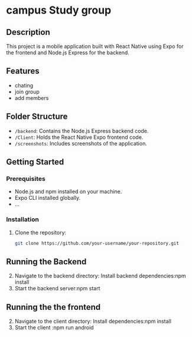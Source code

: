# campus Study group

## Description
This project is a mobile application built with React Native using Expo for the frontend and Node.js Express for the backend. 
## Features
- chating
- join group
- add members

## Folder Structure
- `/backend`: Contains the Node.js Express backend code.
- `/Client`: Holds the React Native Expo frontend code.
- `/screenshots`: Includes screenshots of the application.

## Getting Started
### Prerequisites
- Node.js and npm installed on your machine.
- Expo CLI installed globally.
- ...

### Installation
1. Clone the repository:
   ```bash
   git clone https://github.com/your-username/your-repository.git
  ## Running the Backend
2. Navigate to the backend directory:
Install backend dependencies:npm install
3. Start the backend server:npm start

  ## Running the the frontend
2. Navigate to the client directory:
Install  dependencies:npm install
3. Start the client :npm run android
